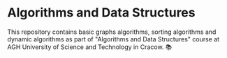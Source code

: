# Algorithms and Data Structures

This repository contains basic graphs algorithms, sorting algorithms and dynamic algorithms as part of "Algorithms and Data Structures" course at AGH University of Science and Technology in Cracow. 📚
